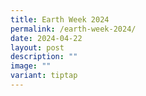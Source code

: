 ```yaml
---
title: Earth Week 2024
permalink: /earth-week-2024/
date: 2024-04-22
layout: post
description: ""
image: ""
variant: tiptap
---
```

